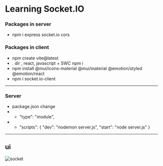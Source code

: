 # Learning Socket.IO

### Packages in server
- npm i express socket.io cors

### Packages in client
- npm create vite@latest 
- . dir , react, javascript + SWC npm i
- npm install @mui/icons-material @mui/material @emotion/styled @emotion/react
- npm i socket.io-client

------------------------------
### Server
- package.json change
- - "type": "module",
- - "scripts": {
    "dev": "nodemon server.js",
    "start": "node server.js"  }

-----------------------------
## ui 
![socket](https://github.com/sahilmoktan/SocketIO_Basics/assets/103031235/24bf1f0c-d1e7-4324-b33d-abe1e486733d)

